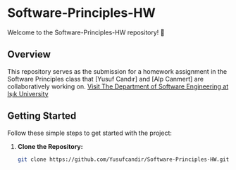 # Software-Principles-HW
Welcome to the Software-Principles-HW repository! 🚀

## Overview

This repository serves as the submission for a homework assignment in the Software Principles class that [Yusuf Candır] and [Alp Canmert] are collaboratively working on. 
[Visit The Department of Software Engineering at Işık University](https://www.isikun.edu.tr/akademik/muhendislik-fakultesi/bolumler-ve-programlar/bilgisayar-muhendisligi/programlar/lisans-programi/yazilim-muhendisligi)

## Getting Started

Follow these simple steps to get started with the project:

1. **Clone the Repository:**
   ```bash
   git clone https://github.com/Yusufcandir/Software-Principles-HW.git


